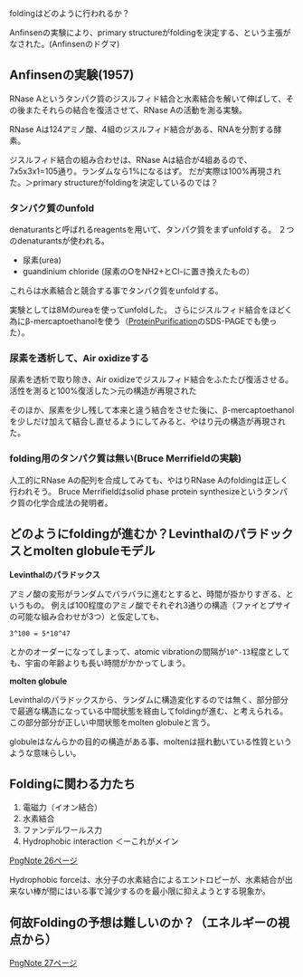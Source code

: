 foldingはどのように行われるか？

Anfinsenの実験により、primary structureがfoldingを決定する、という主張がなされた。(Anfinsenのドグマ)

## Anfinsenの実験(1957)

RNase Aというタンパク質のジスルフィド結合と水素結合を解いて伸ばして、その後またそれらの結合を復活させて、RNase Aの活動を測る実験。

RNase Aは124アミノ酸、4組のジスルフィド結合がある、RNAを分割する酵素。

ジスルフィド結合の組み合わせは、RNase Aは結合が4組あるので、7x5x3x1=105通り。ランダムなら1%になるはず。
だが実際は100%再現された。＞primary structureがfoldingを決定しているのでは？


### タンパク質のunfold

denaturantsと呼ばれるreagentsを用いて、タンパク質をまずunfoldする。
２つのdenaturantsが使われる。

- 尿素(urea)
- guandinium chloride (尿素のOをNH2+とCl-に置き換えたもの）

これらは水素結合と競合する事でタンパク質をunfoldする。

実験としては8Mのureaを使ってunfoldした。
さらにジスルフィド結合をほどく為にβ-mercaptoethanolを使う（[ProteinPurification](ProteinPurification.md)のSDS-PAGEでも使った）。

### 尿素を透析して、Air oxidizeする

尿素を透析で取り除き、Air oxidizeでジスルフィド結合をふたたび復活させる。
活性を測ると100%復活した＞元の構造が再現された

そのほか、尿素を少し残して本来と違う結合をさせた後に、β-mercaptoethanolを少しだけ加えて結合し直せるようにしてみると、やはり元の構造が再現された。

### folding用のタンパク質は無い(Bruce Merrifieldの実験)

人工的にRNase Aの配列を合成してみても、やはりRNase Aのfoldingは正しく行われそう。
Bruce Merrifieldはsolid phase protein synthesizeというタンパク質の化学合成法の発明者。

## どのようにfoldingが進むか？Levinthalのパラドックスとmolten globuleモデル

**Levinthalのパラドックス**

アミノ酸の変形がランダムでバラバラに進むとすると、時間が掛かりすぎる、というもの。
例えば100程度のアミノ酸でそれぞれ3通りの構造（ファイとプサイの可能な組み合わせが3つ）と仮定しても、
```
3^100 = 5*10^47
```
とかのオーダーになってしまって、atomic vibrationの間隔が`10^-13`程度としても、宇宙の年齢よりも長い時間がかかってしまう。

**molten globule**

Levinthalのパラドックスから、ランダムに構造変化するのでは無く、部分部分で最適な構造になっている中間状態を経由してfoldingが進む、と考えられる。
この部分部分が正しい中間状態をmolten globuleと言う。

globuleはなんらかの目的の構造がある事、moltenは揺れ動いている性質というような意味らしい。

## Foldingに関わる力たち

1. 電磁力（イオン結合）
2. 水素結合
3. ファンデルワールス力
4. Hydrophobic interaction ＜ーこれがメイン

[PngNote 26ページ](https://karino2.github.io/ImageGallery/Biochemistry705x.html#lg=1&slide=25)

Hydrophobic forceは、水分子の水素結合によるエントロピーが、水素結合が出来ない棒が間にはいる事で減少するのを最小限に抑えようとする現象か。

## 何故Foldingの予想は難しいのか？（エネルギーの視点から）

[PngNote 27ページ](https://karino2.github.io/ImageGallery/Biochemistry705x.html#lg=1&slide=26)
